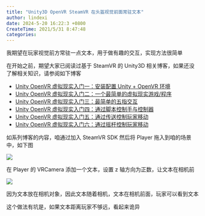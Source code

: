```yaml
---
title: "Unity3D OpenVR SteamVR 在头盔视觉前面常驻文本"
author: lindexi
date: 2024-5-20 16:22:3 +0800
CreateTime: 2021/5/31 8:47:48
categories: 
---
```


我期望在玩家视觉前方常驻一点文本，用于做有趣的交互，实现方法很简单

<!--more-->


<!-- CreateTime:2021/5/31 8:47:48 -->

<!-- 发布 -->

在开始之前，期望大家已阅读过基于 SteamVR 的 Unity3D 相关博客，如果还没了解相关知识，请参阅如下博客

- [Unity OpenVR 虚拟现实入门一：安装配置 Unity + OpenVR 环境](https://blog.walterlv.com/post/unity-openvr-starting-1.html)
- [Unity OpenVR 虚拟现实入门二：一个最简单的虚拟现实游戏/程序](https://blog.walterlv.com/post/unity-openvr-starting-2.html)
- [Unity OpenVR 虚拟现实入门三：最简单的五指交互](https://blog.walterlv.com/post/unity-openvr-starting-3.html)
- [Unity OpenVR 虚拟现实入门四：通过脚本控制手与控制器](https://blog.walterlv.com/post/unity-openvr-starting-4.html)
- [Unity OpenVR 虚拟现实入门五：通过传送控制玩家移动](https://blog.walterlv.com/post/unity-openvr-starting-5.html)
- [Unity OpenVR 虚拟现实入门六：通过摇杆控制玩家移动](https://blog.walterlv.com/post/unity-openvr-starting-6.html)

如系列博客的内容，咱通过加入 SteamVR SDK 然后将 Player 拖入到咱的场景中，如下图

![](http://image.acmx.xyz/lindexi%2F20215302212195348.jpg)

在 Player 的 VRCamera 添加一个文本，设置 z 轴方向为正数，让文本在相机前

<!-- ![](image/Unity3D OpenVR SteamVR 在头盔视觉前面常驻文本/Unity3D OpenVR SteamVR 在头盔视觉前面常驻文本0.png) -->

![](http://image.acmx.xyz/lindexi%2F20215312118557167.jpg)

因为文本放在相机对象，因此文本随着相机，文本在相机前面，玩家可以看到文本

这个做法有坑是，如果文本距离玩家不够远，看起来诡异

